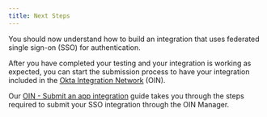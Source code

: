 ```yaml
---
title: Next Steps
---
```

You should now understand how to build an integration that uses federated single sign-on (SSO) for authentication.

After you have completed your testing and your integration is working as expected, you can start the submission process to have your integration included in the [Okta Integration Network](https://www.okta.com/okta-integration-network/) (OIN).

Our [OIN - Submit an app integration](/docs/guides/submit-app) guide takes you through the steps required to submit your SSO integration through the OIN Manager.

